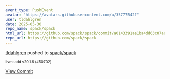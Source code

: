 ```yaml
---
event_type: PushEvent
avatar: "https://avatars.githubusercontent.com/u/35777542?"
user: tldahlgren
date: 2025-05-30
repo_name: spack/spack
html_url: https://github.com/spack/spack/commit/a0143391ae1ba4dd63c07a67d5ee49efaba68bf6
repo_url: https://github.com/spack/spack
---
```


<a href='https://github.com/tldahlgren' target='_blank'>tldahlgren</a> pushed to <a href='https://github.com/spack/spack' target='_blank'>spack/spack</a>

<small>llvm: add v20.1.6 (#50702)</small>

<a href='https://github.com/spack/spack/commit/a0143391ae1ba4dd63c07a67d5ee49efaba68bf6' target='_blank'>View Commit</a>